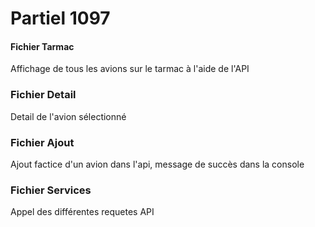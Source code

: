 # Partiel 1097

#### Fichier Tarmac
Affichage de tous les avions sur le tarmac à l'aide de l'API

### Fichier Detail
Detail de l'avion sélectionné

### Fichier Ajout
Ajout factice d'un avion dans l'api, message de succès dans la console

### Fichier Services
Appel des différentes requetes API 
